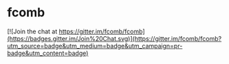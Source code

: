 # fcomb

[![Join the chat at https://gitter.im/fcomb/fcomb](https://badges.gitter.im/Join%20Chat.svg)](https://gitter.im/fcomb/fcomb?utm_source=badge&utm_medium=badge&utm_campaign=pr-badge&utm_content=badge)
